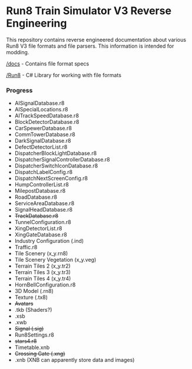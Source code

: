 # Run8 Train Simulator V3 Reverse Engineering

This repository contains reverse engineered documentation about various Run8 V3 file formats and file parsers. This information is intended for modding.

[/docs](/docs) - Contains file format specs

[/Run8](/Run8) - C# Library for working with file formats

### Progress

- AISignalDatabase.r8
- AISpecialLocations.r8
- AITrackSpeedDatabase.r8
- BlockDetectorDatabase.r8
- CarSpewerDatabase.r8
- CommTowerDatabase.r8
- DarkSignalDatabase.r8
- DefectDetectorList.r8
- DispatcherBlockLightDatabase.r8
- DispatcherSignalControllerDatabase.r8
- DispatcherSwitchIconDatabase.r8
- DispatchLabelConfig.r8
- DispatchNextScreenConfig.r8
- HumpControllerList.r8
- MilepostDatabase.r8
- RoadDatabase.r8
- ServiceAreaDatabase.r8
- SignalHeadDatabase.r8
- ~~TrackDatabase.r8~~
- TunnelConfiguration.r8
- XingDetectorList.r8
- XingGateDatabase.r8
- Industry Configuration (.ind)
- Traffic.r8
- Tile Scenery (x_y.rn8)
- Tile Scenery Vegetation (x_y.veg)
- Terrain Tiles 2 (x_y.tr2)
- Terrain Tiles 3 (x_y.tr3)
- Terrain Tiles 4 (x_y.tr4)
- HornBellConfiguration.r8
- 3D Model (.rn8)
- Texture (.tx8)
- ~~Avatars~~
- .tkb (Shaders?)
- .xsb
- .xwb
- ~~Signal (.sig)~~
- Run8Settings.r8
- ~~stars4.r8~~
- Timetable.xnb
- ~~Crossing Gate (.xng)~~
- .xnb (XNB can apparently store data and images)
